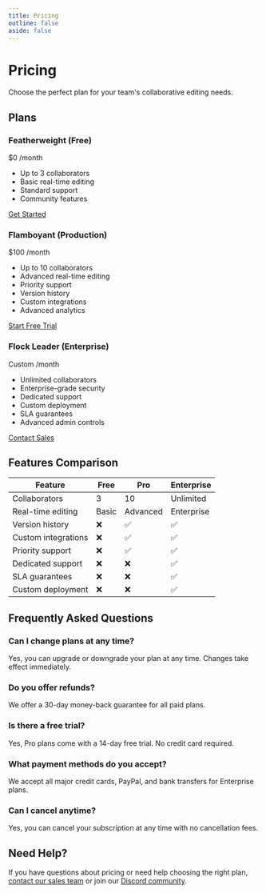 ```yaml
---
title: Pricing
outline: false
aside: false
---
```


# Pricing

Choose the perfect plan for your team's collaborative editing needs.

<div class="pricing-page">

## Plans

<div class="pricing-grid">
  <div class="pricing-card">
    <div class="pricing-header">
      <h3>Featherweight (Free)</h3>
      <div class="price">
        <span class="amount">$0</span>
        <span class="period">/month</span>
      </div>
    </div>
    <div class="pricing-features">
      <ul>
        <li>Up to 3 collaborators</li>
        <li>Basic real-time editing</li>
        <li>Standard support</li>
        <li>Community features</li>
      </ul>
    </div>
    <div class="pricing-action">
      <a href="#" class="btn btn-outline">Get Started</a>
    </div>
  </div>

  <div class="pricing-card featured">
    <div class="pricing-header">
      <h3>Flamboyant (Production)</h3>
      <div class="price">
        <span class="amount">$100</span>
        <span class="period">/month</span>
      </div>
    </div>
    <div class="pricing-features">
      <ul>
        <li>Up to 10 collaborators</li>
        <li>Advanced real-time editing</li>
        <li>Priority support</li>
        <li>Version history</li>
        <li>Custom integrations</li>
        <li>Advanced analytics</li>
      </ul>
    </div>
    <div class="pricing-action">
      <a href="#" class="btn btn-primary">Start Free Trial</a>
    </div>
  </div>

  <div class="pricing-card">
    <div class="pricing-header">
      <h3>Flock Leader (Enterprise)</h3>
      <div class="price">
        <span class="amount">Custom</span>
        <span class="period">/month</span>
      </div>
    </div>
    <div class="pricing-features">
      <ul>
        <li>Unlimited collaborators</li>
        <li>Enterprise-grade security</li>
        <li>Dedicated support</li>
        <li>Custom deployment</li>
        <li>SLA guarantees</li>
        <li>Advanced admin controls</li>
      </ul>
    </div>
    <div class="pricing-action">
      <a href="#" class="btn btn-outline">Contact Sales</a>
    </div>
  </div>
</div>

## Features Comparison

| Feature             | Free  | Pro      | Enterprise |
| ------------------- | ----- | -------- | ---------- |
| Collaborators       | 3     | 10       | Unlimited  |
| Real-time editing   | Basic | Advanced | Enterprise |
| Version history     | ❌    | ✅       | ✅         |
| Custom integrations | ❌    | ✅       | ✅         |
| Priority support    | ❌    | ✅       | ✅         |
| Dedicated support   | ❌    | ❌       | ✅         |
| SLA guarantees      | ❌    | ❌       | ✅         |
| Custom deployment   | ❌    | ❌       | ✅         |

## Frequently Asked Questions

### Can I change plans at any time?

Yes, you can upgrade or downgrade your plan at any time. Changes take effect immediately.

### Do you offer refunds?

We offer a 30-day money-back guarantee for all paid plans.

### Is there a free trial?

Yes, Pro plans come with a 14-day free trial. No credit card required.

### What payment methods do you accept?

We accept all major credit cards, PayPal, and bank transfers for Enterprise plans.

### Can I cancel anytime?

Yes, you can cancel your subscription at any time with no cancellation fees.

## Need Help?

If you have questions about pricing or need help choosing the right plan, [contact our sales team](mailto:sales@gumnut.dev) or join our [Discord community](https://discord.gg/yu3u87AUNR).

</div>
